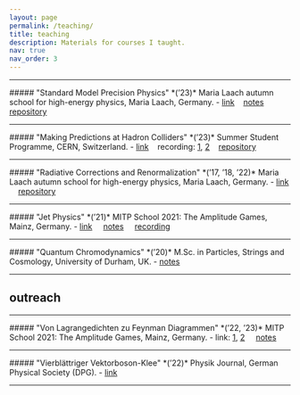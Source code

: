 ```yaml
---
layout: page
permalink: /teaching/
title: teaching
description: Materials for courses I taught.
nav: true
nav_order: 3
---
```

<hr>
##### "Standard Model Precision Physics" *(’23)*
Maria Laach autumn school for high-energy physics, Maria Laach, Germany.
- <a href='https://www.maria-laach.tp.nt.uni-siegen.de/'><i class="fa-solid fa-link"></i> link</a>
  &nbsp;<i class="fa-solid fa-code-commit" style="opacity: 0.25;"></i>&nbsp;
  <a href='https://www.maria-laach.tp.nt.uni-siegen.de/downloads/files/2023/Huss-2023.pdf'><i class="fa-solid fa-file"></i> notes</a>
  &nbsp;<i class="fa-solid fa-code-commit" style="opacity: 0.25;"></i>&nbsp;
  <a href='https://github.com/aykhuss/Lectures-MariaLaach-SMPrec'><i class="fa-solid fa-code-branch"></i> repository</a>
<hr>
##### "Making Predictions at Hadron Colliders" *(’23)*
Summer Student Programme, CERN, Switzerland.
- <a href='https://indico.cern.ch/event/1254879/timetable/'><i class="fa-solid fa-link"></i> link</a> 
  &nbsp;<i class="fa-solid fa-code-commit" style="opacity: 0.25;"></i>&nbsp;
  <i class="fa-solid fa-video"></i> recording: <a href='https://cds.cern.ch/record/2865910'>1</a>, <a href='https://cds.cern.ch/record/2866102'>2</a>
  &nbsp;<i class="fa-solid fa-code-commit" style="opacity: 0.25;"></i>&nbsp;
  <a href='https://github.com/aykhuss/Lectures-SSL-MkPred'><i class="fa-solid fa-code-branch"></i> repository</a>
<hr>
##### "Radiative Corrections and Renormalization" *(’17, ’18, ’22)*
Maria Laach autumn school for high-energy physics, Maria Laach, Germany.
- <a href='https://www.maria-laach.tp.nt.uni-siegen.de/'><i class="fa-solid fa-link"></i> link</a>
  &nbsp;<i class="fa-solid fa-code-commit" style="opacity: 0.25;"> </i> &nbsp;
  <a href='https://github.com/aykhuss/Tutorials-MariaLaach-RadCor'><i class="fa-solid fa-code-branch"></i> repository</a>
<hr>
##### "Jet Physics" *(’21)*
MITP School 2021: The Amplitude Games, Mainz, Germany.
- <a href='https://indico.mitp.uni-mainz.de/event/204/'><i class="fa-solid fa-link"></i> link</a> 
  &nbsp;<i class="fa-solid fa-code-commit" style="opacity: 0.25;"> </i> &nbsp;
  <a href='https://indico.mitp.uni-mainz.de/event/204/sessions/865/'><i class="fa-solid fa-file"></i> notes</a>
  &nbsp;<i class="fa-solid fa-code-commit" style="opacity: 0.25;"> </i>&nbsp;
  <a href='https://www.youtube.com/watch?v=Stykhl3mza4&list=PLejkXpUan6WEqle5MQttuFK2_TWzJSUNw'><i class="fa-solid fa-video"></i> recording</a>
<hr>
##### "Quantum Chromodynamics" *(’20)*
M.Sc. in Particles, Strings and Cosmology, University of Durham, UK.
- <a href='https://alhuss.web.cern.ch/teaching/qcd/'><i class="fa-solid fa-file"></i> notes</a>
<hr>

## outreach

<hr>
##### "Von Lagrangedichten zu Feynman Diagrammen" *(’22, ’23)*
MITP School 2021: The Amplitude Games, Mainz, Germany.
- <i class="fa-solid fa-link"></i> link: <a href='https://indico.cern.ch/event/1233143/timetable/'>1</a>, <a href='https://indico.cern.ch/event/1131641/timetable/'>2</a> 
  &nbsp;<i class="fa-solid fa-code-commit" style="opacity: 0.25;"> </i> &nbsp;
  <a href='https://indico.cern.ch/event/1131641/contributions/4801762/'><i class="fa-solid fa-file"></i> notes</a>
<hr>
##### "Vierblättriger Vektorboson-Klee" *(’22)*
Physik Journal, German Physical Society (DPG).
- <a href='https://www.pro-physik.de/physik-journal/oktober-2022'><i class="fa-solid fa-link"></i> link</a> 
<hr>
